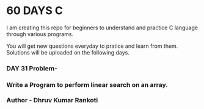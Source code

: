 # 60 DAYS C
I am creating this repo for beginners to understand and practice C language through various programs.

You will get new questions everyday to pratice and learn from them.
Solutions will be uploaded on the following days.

<h3>DAY 31 Problem-</h3>
<h3>Write a Program to perform linear search on an array.<br>

<br>
Author - Dhruv Kumar Rankoti